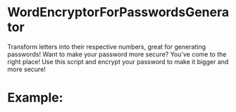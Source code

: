 # WordEncryptorForPasswordsGenerator
Transform letters into their respective numbers, great for generating passwords!
Want to make your password more secure?
You've come to the right place! Use this script and encrypt your password to make it bigger and more secure!
# Example:
